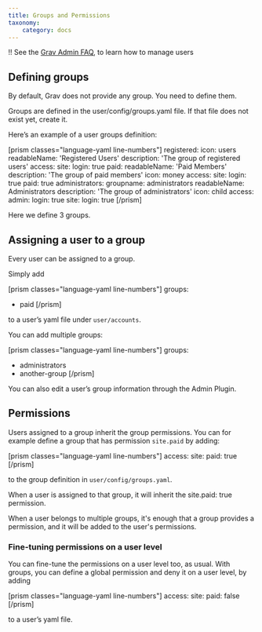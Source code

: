 ```yaml
---
title: Groups and Permissions
taxonomy:
    category: docs
---
```


!! See the [Grav Admin FAQ](https://learn.getgrav.org/admin-panel/faq#adding-and-managing-users), to learn how to manage users

## Defining groups

By default, Grav does not provide any group. You need to define them.

Groups are defined in the user/config/groups.yaml file. If that file does not exist yet, create it.

Here’s an example of a user groups definition:

[prism classes="language-yaml line-numbers"]
registered:
  icon: users
  readableName: 'Registered Users'
  description: 'The group of registered users'
  access:
    site:
      login: true
paid:
  readableName: 'Paid Members'
  description: 'The group of paid members'
  icon: money
  access:
    site:
      login: true
      paid: true
administrators:
  groupname: administrators
  readableName: Administrators
  description: 'The group of administrators'
  icon: child
  access:
    admin:
      login: true
    site:
      login: true
[/prism]

Here we define 3 groups.

## Assigning a user to a group

Every user can be assigned to a group.

Simply add

[prism classes="language-yaml line-numbers"]
groups: 
  - paid
[/prism]

to a user’s yaml file under `user/accounts`.

You can add multiple groups:

[prism classes="language-yaml line-numbers"]
groups:
  - administrators
  - another-group
[/prism]

You can also edit a user’s group information through the Admin Plugin.

## Permissions

Users assigned to a group inherit the group permissions. You can for example define a group that has permission `site.paid` by adding:

[prism classes="language-yaml line-numbers"]
  access:
    site:
      paid: true
[/prism]

to the group definition in `user/config/groups.yaml`.

When a user is assigned to that group, it will inherit the site.paid: true permission.

When a user belongs to multiple groups, it's enough that a group provides a permission, and it will be added to the user's permissions.

### Fine-tuning permissions on a user level

You can fine-tune the permissions on a user level too, as usual. With groups, you can define a global permission and deny it on a user level, by adding

[prism classes="language-yaml line-numbers"]
  access:
    site:
      paid: false
[/prism]

to a user’s yaml file.
